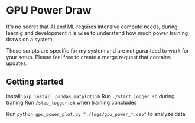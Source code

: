 # GPU Power Draw

It's no secret that AI and ML requires intensive compute needs, during learnig and development it is wise to understand how much power training draws on a system.

These scripts are specific for my system and are not guranteed to work for your setup. Please feel free to create a merge request that contains updates.

## Getting started
Install: `pip install pandas matplotlib`
Run `./start_logger.sh` during traning
Run `/stop_logger.sh` when training concludes

Run `python gpu_power_plot.py "./logs/gpu_power_*.csv"` to analyze data
